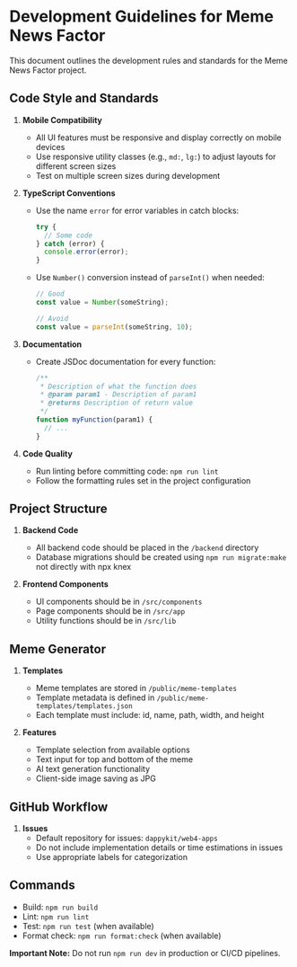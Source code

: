 # Development Guidelines for Meme News Factor

This document outlines the development rules and standards for the Meme News Factor project.

## Code Style and Standards

1. **Mobile Compatibility**

   - All UI features must be responsive and display correctly on mobile devices
   - Use responsive utility classes (e.g., `md:`, `lg:`) to adjust layouts for different screen sizes
   - Test on multiple screen sizes during development

2. **TypeScript Conventions**

   - Use the name `error` for error variables in catch blocks:
     ```typescript
     try {
       // Some code
     } catch (error) {
       console.error(error);
     }
     ```
   - Use `Number()` conversion instead of `parseInt()` when needed:

     ```typescript
     // Good
     const value = Number(someString);

     // Avoid
     const value = parseInt(someString, 10);
     ```

3. **Documentation**

   - Create JSDoc documentation for every function:
     ```typescript
     /**
      * Description of what the function does
      * @param param1 - Description of param1
      * @returns Description of return value
      */
     function myFunction(param1) {
       // ...
     }
     ```

4. **Code Quality**
   - Run linting before committing code: `npm run lint`
   - Follow the formatting rules set in the project configuration

## Project Structure

1. **Backend Code**

   - All backend code should be placed in the `/backend` directory
   - Database migrations should be created using `npm run migrate:make` not directly with npx knex

2. **Frontend Components**
   - UI components should be in `/src/components`
   - Page components should be in `/src/app`
   - Utility functions should be in `/src/lib`

## Meme Generator

1. **Templates**

   - Meme templates are stored in `/public/meme-templates`
   - Template metadata is defined in `/public/meme-templates/templates.json`
   - Each template must include: id, name, path, width, and height

2. **Features**
   - Template selection from available options
   - Text input for top and bottom of the meme
   - AI text generation functionality
   - Client-side image saving as JPG

## GitHub Workflow

1. **Issues**
   - Default repository for issues: `dappykit/web4-apps`
   - Do not include implementation details or time estimations in issues
   - Use appropriate labels for categorization

## Commands

- Build: `npm run build`
- Lint: `npm run lint`
- Test: `npm run test` (when available)
- Format check: `npm run format:check` (when available)

**Important Note:** Do not run `npm run dev` in production or CI/CD pipelines.
